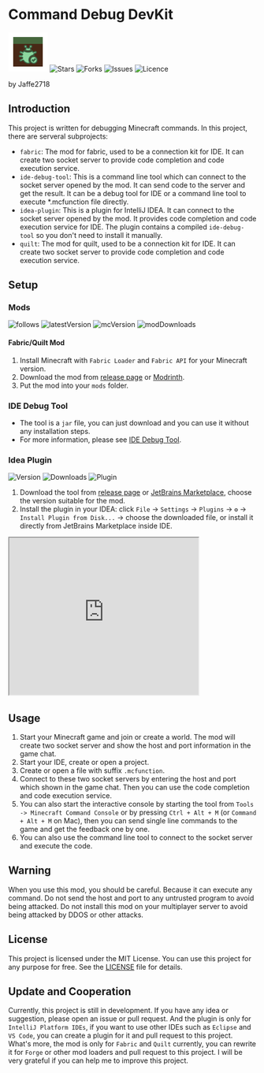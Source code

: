 # Command Debug DevKit

![icon](idea-plugin/src/main/resources/META-INF/pluginIcon.svg)
![Stars](https://img.shields.io/github/stars/Jaffe2718/Command-Debug-DevKit?style=flat-square)
![Forks](https://img.shields.io/github/forks/Jaffe2718/Command-Debug-DevKit?style=flat-square)
![Issues](https://img.shields.io/github/issues/Jaffe2718/Command-Debug-DevKit?style=flat-square)
![Licence](https://img.shields.io/github/license/Jaffe2718/Command-Debug-DevKit?style=flat-square)

by Jaffe2718

## Introduction
This project is written for debugging Minecraft commands. In this project, there are serveral subprojects:
- `fabric`: The mod for fabric, used to be a connection kit for IDE. It can create two socket server to provide code completion and code execution service.
- `ide-debug-tool`: This is a command line tool which can connect to the socket server opened by the mod. It can send code to the server and get the result. It can be a debug tool for IDE or a command line tool to execute *.mcfunction file directly.
- `idea-plugin`: This is a plugin for IntelliJ IDEA. It can connect to the socket server opened by the mod. It provides code completion and code execution service for IDE. The plugin contains a compiled `ide-debug-tool` so you don't need to install it manually.
- `quilt`: The mod for quilt, used to be a connection kit for IDE. It can create two socket server to provide code completion and code execution service.

## Setup

### Mods
![follows](https://img.shields.io/modrinth/followers/command-debug-service)
![latestVersion](https://img.shields.io/modrinth/v/command-debug-service)
![mcVersion](https://img.shields.io/modrinth/game-versions/command-debug-service)
![modDownloads](https://img.shields.io/modrinth/dt/command-debug-service)
#### Fabric/Quilt Mod
1. Install Minecraft with `Fabric Loader` and `Fabric API` for your Minecraft version.
2. Download the mod from [release page](https://github.com/Jaffe2718/Command-Debug-DevKit/releases) or [Modrinth](https://modrinth.com/mod/command-debug-service).
3. Put the mod into your `mods` folder.

### IDE Debug Tool
* The tool is a `jar` file, you can just download and you can use it without any installation steps.
* For more information, please see [IDE Debug Tool](ide-debug-tool/README.md).

### Idea Plugin
![Version](https://img.shields.io/jetbrains/plugin/v/me.jaffe2718.devkit)
![Downloads](https://img.shields.io/jetbrains/plugin/d/me.jaffe2718.devkit)
![Plugin](https://img.shields.io/jetbrains/plugin/r/rating/me.jaffe2718.devkit)
1. Download the tool from [release page](https://github.com/Jaffe2718/Command-Debug-DevKit/releases) or [JetBrains Marketplace](https://plugins.jetbrains.com/plugin/22587-minecraft-command-devkit), choose the version suitable for the mod.
2. Install the plugin in your IDEA: click `File` -> `Settings` -> `Plugins` -> `⚙️` -> `Install Plugin from Disk...` -> choose the downloaded file, or install it directly from JetBrains Marketplace inside IDE.

<iframe width="384px" height="319px" src="https://plugins.jetbrains.com/embeddable/card/22587"></iframe>


## Usage
1. Start your Minecraft game and join or create a world. The mod will create two socket server and show the host and port information in the game chat.
2. Start your IDE, create or open a project.
3. Create or open a file with suffix `.mcfunction`.
4. Connect to these two socket servers by entering the host and port which shown in the game chat. Then you can use the code completion and code execution service.
5. You can also start the interactive console by starting the tool from `Tools -> Minecraft Command Console`
   or by pressing `Ctrl + Alt + M` (or `Command + Alt + M` on Mac),
   then you can send single line commands to the game and get the feedback one by one.
6. You can also use the command line tool to connect to the socket server and execute the code.


## Warning
When you use this mod, you should be careful.
Because it can execute any command.
Do not send the host and port to any untrusted program to avoid being attacked.
Do not install this mod on your multiplayer server to avoid being attacked by DDOS or other attacks.

## License
This project is licensed under the MIT License.
You can use this project for any purpose for free.
See the [LICENSE](LICENSE) file for details.

## Update and Cooperation
Currently, this project is still in development. 
If you have any idea or suggestion,
please open an issue or pull request.
And the plugin is only for `IntelliJ Platform IDEs`, 
if you want to use other IDEs such as `Eclipse` and `VS Code`,
you can create a plugin for it and pull request to this project.
What's more, the mod is only for `Fabric` and `Quilt` currently,
you can rewrite it for `Forge` or other mod loaders and pull request to this project.
I will be very grateful if you can help me to improve this project.